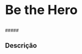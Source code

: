 <style>

    h1, h2, h3 {
        
    }
    
    h1 {
        font-weight: 700;
        line-height: 1.5em;
        font-size: 3em;
    }

</style>

<h1>Be the Hero</h1> <!-- Título do projeto -->
<span>#####</span>

<h2>Descrição</h2><br>
<p>